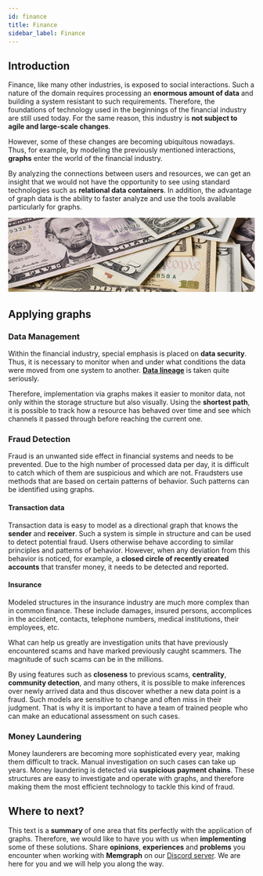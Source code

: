 ```yaml
---
id: finance
title: Finance
sidebar_label: Finance
---
```


## Introduction

Finance, like many other industries, is exposed to social interactions. Such a
nature of the domain requires processing an **enormous amount of data** and
building a system resistant to such requirements. Therefore, the foundations of
technology used in the beginnings of the financial industry are still used
today. For the same reason, this industry is **not subject to agile and
large-scale changes**.

However, some of these changes are becoming ubiquitous nowadays. Thus, for
example, by modeling the previously mentioned interactions, **graphs** enter the
world of the financial industry.

By analyzing the connections between users and resources, we can get an insight
that we would not have the opportunity to see using standard technologies such
as **relational data containers**. In addition, the advantage of graph data is
the ability to faster analyze and use the tools available particularly for
graphs.

![memgraph-graph-algorithm-applications-finance](../data/applications/memgraph-graph-algorithm-applications-finance.jpg)

## Applying graphs

### Data Management

Within the financial industry, special emphasis is placed on **data security**.
Thus, it is necessary to monitor when and under what conditions the data were
moved from one system to another. [**Data
lineage**](https://en.wikipedia.org/wiki/Data_lineage) is taken quite seriously.

Therefore, implementation via graphs makes it easier to monitor data, not only
within the storage structure but also visually. Using the **shortest path**, it
is possible to track how a resource has behaved over time and see which channels
it passed through before reaching the current one.

### Fraud Detection

Fraud is an unwanted side effect in financial systems and needs to be prevented.
Due to the high number of processed data per day, it is difficult to catch which
of them are suspicious and which are not. Fraudsters use methods that are based
on certain patterns of behavior. Such patterns can be identified using graphs.

#### Transaction data

Transaction data is easy to model as a directional graph that knows the
**sender** and **receiver**. Such a system is simple in structure and can be
used to detect potential fraud. Users otherwise behave according to similar
principles and patterns of behavior. However, when any deviation from this
behavior is noticed, for example, a **closed circle of recently created
accounts** that transfer money, it needs to be detected and reported.

#### Insurance

Modeled structures in the insurance industry are much more complex than in
common finance. These include damages, insured persons, accomplices in the
accident, contacts, telephone numbers, medical institutions, their employees,
etc.

What can help us greatly are investigation units that have previously
encountered scams and have marked previously caught scammers. The magnitude of
such scams can be in the millions.

By using features such as **closeness** to previous scams, **centrality**,
**community detection**, and many others, it is possible to make inferences over
newly arrived data and thus discover whether a new data point is a fraud. Such
models are sensitive to change and often miss in their judgment. That is why it
is important to have a team of trained people who can make an
educational assessment on such cases.

### Money Laundering

Money launderers are becoming more sophisticated every year, making
them difficult to track. Manual investigation on such cases can take up years.
Money laundering is detected via **suspicious payment chains**. These structures
are easy to investigate and operate with graphs, and therefore making them the
most efficient technology to tackle this kind of fraud.

## Where to next?

This text is a **summary** of one area that fits perfectly with the application
of graphs. Therefore, we would like to have you with us when **implementing**
some of these solutions. Share **opinions**, **experiences** and **problems**
you encounter when working with **Memgraph** on our [Discord
server](https://discord.gg/memgraph). We are here for you and we will help you
along the way.
